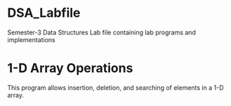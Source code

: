 # DSA_Labfile
Semester-3 Data Structures Lab file containing lab programs and implementations

# 1-D Array Operations  
This program allows insertion, deletion, and searching of elements in a 1-D array.
